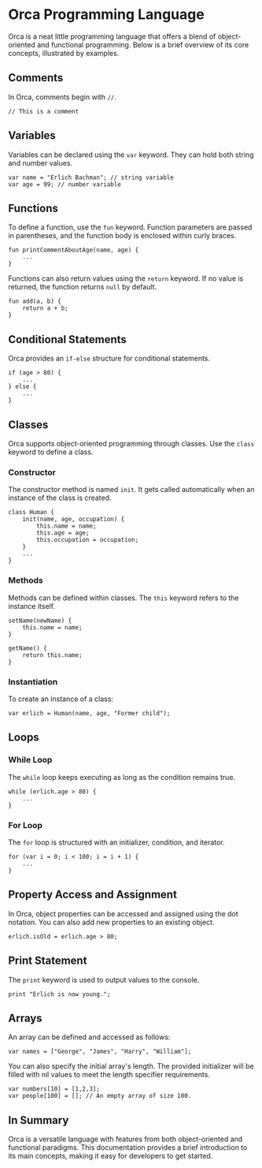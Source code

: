 # Orca Programming Language

Orca is a neat little programming language that offers a blend of object-oriented and functional programming. Below is a brief overview of its core concepts, illustrated by examples.

## Comments

In Orca, comments begin with `//`.

```orca
// This is a comment
```

## Variables

Variables can be declared using the `var` keyword. They can hold both string and number values.

```orca
var name = "Erlich Bachman"; // string variable
var age = 99; // number variable
```

## Functions

To define a function, use the `fun` keyword. Function parameters are passed in parentheses, and the function body is enclosed within curly braces.

```orca
fun printCommentAboutAge(name, age) {
    ...
}
```

Functions can also return values using the `return` keyword. If no value is returned, the function returns `null` by default.

```orca
fun add(a, b) {
    return a + b;
}
```

## Conditional Statements

Orca provides an `if-else` structure for conditional statements.

```orca
if (age > 80) {
    ...
} else {
    ...
}
```

## Classes

Orca supports object-oriented programming through classes. Use the `class` keyword to define a class.

### Constructor

The constructor method is named `init`. It gets called automatically when an instance of the class is created.

```orca
class Human {
    init(name, age, occupation) {
        this.name = name;
        this.age = age;
        this.occupation = occupation;
    }
    ...
}
```

### Methods

Methods can be defined within classes. The `this` keyword refers to the instance itself.

```orca
setName(newName) {
    this.name = name;
}

getName() {
    return this.name;
}
```

### Instantiation

To create an instance of a class:

```orca
var erlich = Human(name, age, "Former child");
```

## Loops

### While Loop

The `while` loop keeps executing as long as the condition remains true.

```orca
while (erlich.age > 80) {
    ...
}
```

### For Loop

The `for` loop is structured with an initializer, condition, and iterator.

```orca
for (var i = 0; i < 100; i = i + 1) {
    ...
}
```

## Property Access and Assignment

In Orca, object properties can be accessed and assigned using the dot notation. You can also add new properties to an existing object.

```orca
erlich.isOld = erlich.age > 80;
```

## Print Statement

The `print` keyword is used to output values to the console.

```orca
print "Erlich is now young.";
```

## Arrays

An array can be defined and accessed as follows:

```orca
var names = ["George", "James", "Harry", "William"];
```

You can also specify the initial array's length. The provided initializer will be filled with nil values to meet the length specifier requirements.

```orca
var numbers[10] = [1,2,3];
var people[100] = []; // An empty array of size 100.
```

## In Summary

Orca is a versatile language with features from both object-oriented and functional paradigms. This documentation provides a brief introduction to its main concepts, making it easy for developers to get started. 
